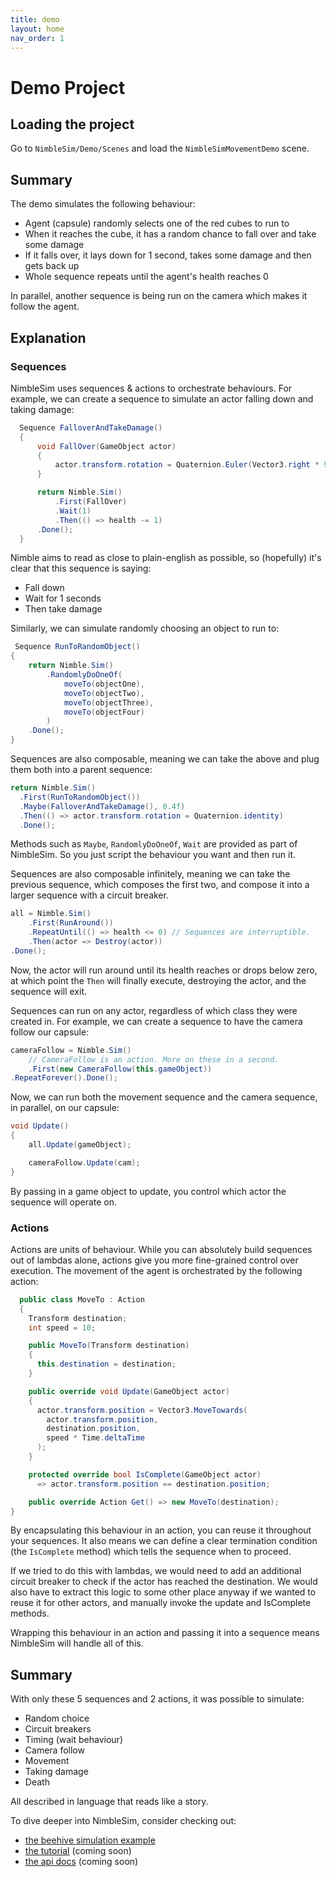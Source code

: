 ```yaml
---
title: demo
layout: home
nav_order: 1
---
```


# Demo Project

## Loading the project

Go to `NimbleSim/Demo/Scenes` and load the `NimbleSimMovementDemo` scene.

## Summary

The demo simulates the following behaviour:

- Agent (capsule) randomly selects one of the red cubes to run to
- When it reaches the cube, it has a random chance to fall over and take some damage
- If it falls over, it lays down for 1 second, takes some damage and then gets back up
- Whole sequence repeats until the agent's health reaches 0

In parallel, another sequence is being run on the camera which makes it follow the agent.

## Explanation

### Sequences

NimbleSim uses sequences & actions to orchestrate behaviours. For example, we can create a sequence to simulate an actor falling down and taking damage:

```csharp
  Sequence FalloverAndTakeDamage()
  {
      void FallOver(GameObject actor)
      {
          actor.transform.rotation = Quaternion.Euler(Vector3.right * 90);
      }

      return Nimble.Sim()
          .First(FallOver)
          .Wait(1)
          .Then(() => health -= 1)
      .Done();
  }
```

Nimble aims to read as close to plain-english as possible, so (hopefully) it's clear that this sequence is saying:

- Fall down
- Wait for 1 seconds
- Then take damage

Similarly, we can simulate randomly choosing an object to run to:

```csharp
 Sequence RunToRandomObject()
{
    return Nimble.Sim()
        .RandomlyDoOneOf(
            moveTo(objectOne),
            moveTo(objectTwo),
            moveTo(objectThree),
            moveTo(objectFour)
        )
    .Done();
}
```

Sequences are also composable, meaning we can take the above and plug them both into a parent sequence:

```csharp
return Nimble.Sim()
  .First(RunToRandomObject())
  .Maybe(FalloverAndTakeDamage(), 0.4f)
  .Then(() => actor.transform.rotation = Quaternion.identity)
  .Done();
```

Methods such as `Maybe`, `RandomlyDoOneOf`, `Wait` are provided as part of NimbleSim. So you just script the behaviour you want and then run it.

Sequences are also composable infinitely, meaning we can take the previous sequence, which composes the first two, and compose it into a larger sequence with a circuit breaker.

```csharp
all = Nimble.Sim()
    .First(RunAround())
    .RepeatUntil(() => health <= 0) // Sequences are interruptible.
    .Then(actor => Destroy(actor))
.Done();
```

Now, the actor will run around until its health reaches or drops below zero, at which point the `Then` will finally execute, destroying the actor, and the sequence will exit.

Sequences can run on any actor, regardless of which class they were created in. For example, we can create a sequence to have the camera follow our capsule:

```csharp
cameraFollow = Nimble.Sim()
    // CameraFollow is an action. More on these in a second.
    .First(new CameraFollow(this.gameObject))
.RepeatForever().Done();
```

Now, we can run both the movement sequence and the camera sequence, in parallel, on our capsule:

```csharp
void Update()
{
    all.Update(gameObject);

    cameraFollow.Update(cam);
}
```

By passing in a game object to update, you control which actor the sequence will operate on.

### Actions

Actions are units of behaviour. While you can absolutely build sequences out of lambdas alone, actions give you more fine-grained control over execution. The movement of the agent is orchestrated by the following action:

```csharp
  public class MoveTo : Action
  {
    Transform destination;
    int speed = 10;

    public MoveTo(Transform destination)
    {
      this.destination = destination;
    }

    public override void Update(GameObject actor)
    {
      actor.transform.position = Vector3.MoveTowards(
        actor.transform.position,
        destination.position,
        speed * Time.deltaTime
      );
    }

    protected override bool IsComplete(GameObject actor)
      => actor.transform.position == destination.position;

    public override Action Get() => new MoveTo(destination);
}
```

By encapsulating this behaviour in an action, you can reuse it throughout your sequences. It also means we can define a clear termination condition (the `IsComplete` method) which tells the sequence when to proceed.

If we tried to do this with lambdas, we would need to add an additional circuit breaker to check if the actor has reached the destination. We would also have to extract this logic to some other place anyway if we wanted to reuse it for other actors, and manually invoke the update and IsComplete methods.

Wrapping this behaviour in an action and passing it into a sequence means NimbleSim will handle all of this.

## Summary

With only these 5 sequences and 2 actions, it was possible to simulate:

- Random choice
- Circuit breakers
- Timing (wait behaviour)
- Camera follow
- Movement
- Taking damage
- Death

All described in language that reads like a story.

To dive deeper into NimbleSim, consider checking out:

- [the beehive simulation example](../_examples/deep-dive.example.html)
- [the tutorial]() (coming soon)
- [the api docs]() (coming soon)


